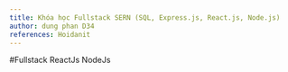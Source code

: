 ```yaml
---
title: Khóa học Fullstack SERN (SQL, Express.js, React.js, Node.js)
author: dung phan D34
references: Hoidanit
---
```


#Fullstack ReactJs NodeJs
